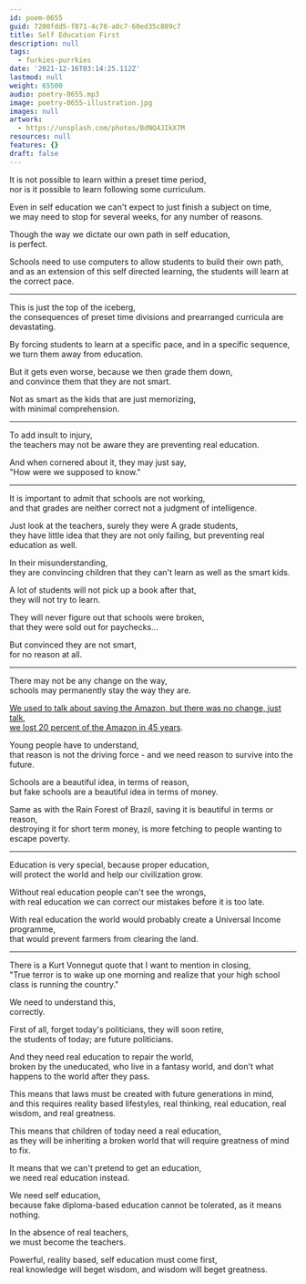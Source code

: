 ```yaml
---
id: poem-0655
guid: 7200fdd5-f071-4c78-a0c7-60ed35c809c7
title: Self Education First
description: null
tags:
  - furkies-purrkies
date: '2021-12-16T03:14:25.112Z'
lastmod: null
weight: 65500
audio: poetry-0655.mp3
image: poetry-0655-illustration.jpg
images: null
artwork:
  - https://unsplash.com/photos/BdNQ4JIkX7M
resources: null
features: {}
draft: false
---
```


It is not possible to learn within a preset time period,\
nor is it possible to learn following some curriculum.

Even in self education we can't expect to just finish a subject on time,\
we may need to stop for several weeks, for any number of reasons.

Though the way we dictate our own path in self education,\
is perfect.

Schools need to use computers to allow students to build their own path,\
and as an extension of this self directed learning, the students will learn at the correct pace.

---

This is just the top of the iceberg,\
the consequences of preset time divisions and prearranged curricula are devastating.

By forcing students to learn at a specific pace, and in a specific sequence,\
we turn them away from education.

But it gets even worse, because we then grade them down,\
and convince them that they are not smart.

Not as smart as the kids that are just memorizing,\
with minimal comprehension.

---

To add insult to injury,\
the teachers may not be aware they are preventing real education.

And when cornered about it, they may just say,\
"How were we supposed to know."

---

It is important to admit that schools are not working,\
and that grades are neither correct not a judgment of intelligence.

Just look at the teachers, surely they were A grade students,\
they have little idea that they are not only failing, but preventing real education as well.

In their misunderstanding,\
they are convincing children that they can't learn as well as the smart kids.

A lot of students will not pick up a book after that,\
they will not try to learn.

They will never figure out that schools were broken,\
that they were sold out for paychecks...

But convinced they are not smart,\
for no reason at all.

---

There may not be any change on the way,\
schools may permanently stay the way they are.

[We used to talk about saving the Amazon, but there was no change, just talk](https://www.youtube.com/watch?v=L9zWDtDKDS8),\
[we lost 20 percent of the Amazon in 45 years](https://www.youtube.com/watch?v=K_fXokyqeQ8).

Young people have to understand,\
that reason is not the driving force - and we need reason to survive into the future.

Schools are a beautiful idea, in terms of reason,\
but fake schools are a beautiful idea in terms of money.

Same as with the Rain Forest of Brazil, saving it is beautiful in terms or reason,\
destroying it for short term money, is more fetching to people wanting to escape poverty.

---

Education is very special, because proper education,\
will protect the world and help our civilization grow.

Without real education people can't see the wrongs,\
with real education we can correct our mistakes before it is too late.

With real education the world would probably create a Universal Income programme,\
that would prevent farmers from clearing the land.

---

There is a Kurt Vonnegut quote that I want to mention in closing,\
"True terror is to wake up one morning and realize that your high school class is running the country."

We need to understand this,\
correctly.

First of all, forget today's politicians, they will soon retire,\
the students of today; are future politicians.

And they need real education to repair the world,\
broken by the uneducated, who live in a fantasy world, and don't what happens to the world after they pass.

This means that laws must be created with future generations in mind,\
and this requires reality based lifestyles, real thinking, real education, real wisdom, and real greatness.

This means that children of today need a real education,\
as they will be inheriting a broken world that will require greatness of mind to fix.

It means that we can't pretend to get an education,\
we need real education instead.

We need self education,\
because fake diploma-based education cannot be tolerated, as it means nothing.

In the absence of real teachers,\
we must become the teachers.

Powerful, reality based, self education must come first,\
real knowledge will beget wisdom, and wisdom will beget greatness.

